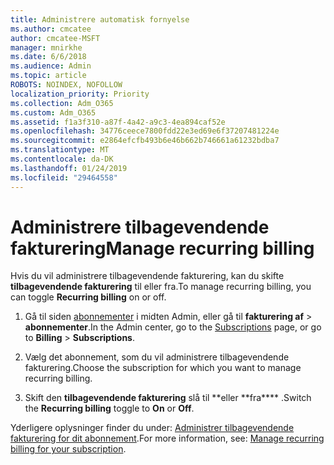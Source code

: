 ```yaml
---
title: Administrere automatisk fornyelse
ms.author: cmcatee
author: cmcatee-MSFT
manager: mnirkhe
ms.date: 6/6/2018
ms.audience: Admin
ms.topic: article
ROBOTS: NOINDEX, NOFOLLOW
localization_priority: Priority
ms.collection: Adm_O365
ms.custom: Adm_O365
ms.assetid: f1a3f310-a87f-4a42-a9c3-4ea894caf52e
ms.openlocfilehash: 34776ceece7800fdd22e3ed69e6f37207481224e
ms.sourcegitcommit: e2864efcfb493b6e46b662b746661a61232bdba7
ms.translationtype: MT
ms.contentlocale: da-DK
ms.lasthandoff: 01/24/2019
ms.locfileid: "29464558"
---
```

# <a name="manage-recurring-billing"></a><span data-ttu-id="5110e-102">Administrere tilbagevendende fakturering</span><span class="sxs-lookup"><span data-stu-id="5110e-102">Manage recurring billing</span></span>

<span data-ttu-id="5110e-103">Hvis du vil administrere tilbagevendende fakturering, kan du skifte **tilbagevendende fakturering** til eller fra.</span><span class="sxs-lookup"><span data-stu-id="5110e-103">To manage recurring billing, you can toggle **Recurring billing** on or off.</span></span> 
  
1. <span data-ttu-id="5110e-104">Gå til siden [abonnementer](https://go.microsoft.com/fwlink/p/?linkid=842054) i midten Admin, eller gå til **fakturering af** \> **abonnementer**.</span><span class="sxs-lookup"><span data-stu-id="5110e-104">In the Admin center, go to the [Subscriptions](https://go.microsoft.com/fwlink/p/?linkid=842054) page, or go to **Billing** \> **Subscriptions**.</span></span>
    
2. <span data-ttu-id="5110e-105">Vælg det abonnement, som du vil administrere tilbagevendende fakturering.</span><span class="sxs-lookup"><span data-stu-id="5110e-105">Choose the subscription for which you want to manage recurring billing.</span></span>
    
3. <span data-ttu-id="5110e-106">Skift den **tilbagevendende fakturering** slå til \*\*eller \*\*fra\*\*\*\* .</span><span class="sxs-lookup"><span data-stu-id="5110e-106">Switch the **Recurring billing** toggle to **On** or **Off**.</span></span>
    
<span data-ttu-id="5110e-107">Yderligere oplysninger finder du under: [Administrer tilbagevendende fakturering for dit abonnement](https://support.office.com/article/8d83b530-f4ca-47f6-a666-e5791cbacc7e).</span><span class="sxs-lookup"><span data-stu-id="5110e-107">For more information, see: [Manage recurring billing for your subscription](https://support.office.com/article/8d83b530-f4ca-47f6-a666-e5791cbacc7e).</span></span>
  

